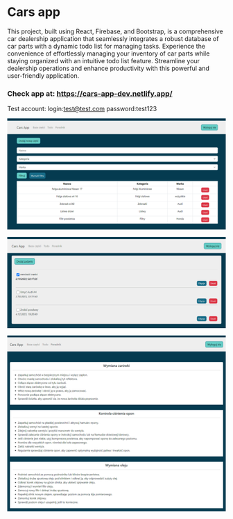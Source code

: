 # Cars app

This project, built using React, Firebase, and Bootstrap, is a comprehensive car dealership application that seamlessly integrates a robust database of car parts with a dynamic todo list for managing tasks. Experience the convenience of effortlessly managing your inventory of car parts while staying organized with an intuitive todo list feature. Streamline your dealership operations and enhance productivity with this powerful and user-friendly application.

### Check app at: https://cars-app-dev.netlify.app/

Test account:
login:test@test.com
password:test123

![obraz](https://github.com/barteczko14/cars-app-dev/blob/main/cars_app_1.png)

![obraz](https://github.com/barteczko14/cars-app-dev/blob/main/cars_app_2.png)

![obraz](https://github.com/barteczko14/cars-app-dev/blob/main/cars_app_3.png)
